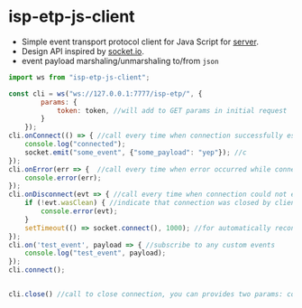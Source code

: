 # isp-etp-js-client
* Simple event transport protocol client for Java Script for [server](https://github.com/integration-system/isp-etp-go). 
* Design API inspired by [socket.io](https://socket.io/docs/client-api/#IO).
* event payload marshaling/unmarshaling to/from `json`

```javascript
import ws from "isp-etp-js-client";

const cli = ws("ws://127.0.0.1:7777/isp-etp/", {
        params: {
            token: token, //will add to GET params in initial request
        }
    });
cli.onConnect(() => { //call every time when connection successfully established
    console.log("connected");
    socket.emit("some_event", {"some_payload": "yep"}); //c
});
cli.onError(err => {  //call every time when error occurred while connecting or data deserializing
    console.error(err);
});
cli.onDisconnect(evt => { //call every time when connection could not established or closed
    if (!evt.wasClean) { //indicate that connection was closed by client or server
        console.error(evt);
    }
    setTimeout(() => socket.connect(), 1000); //for automatically reconnection just call connect() once again
});
cli.on('test_event', payload => { //subscribe to any custom events
    console.log("test_event", payload);
});
cli.connect();


cli.close() //call to close connection, you can provides two params: code: number, reason: string
```
